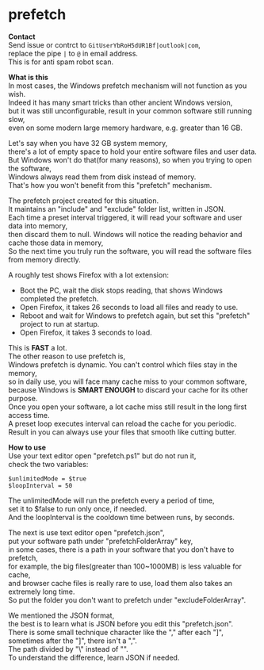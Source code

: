 # prefetch
**Contact**  
Send issue or contrct to ```GitUserYbRoH5dUR1Bf|outlook|com```,  
replace the pipe ```|``` to ```@``` in email address.  
This is for anti spam robot scan.  

**What is this**  
In most cases, the Windows prefetch mechanism will not function as you wish.  
Indeed it has many smart tricks than other ancient Windows version,  
but it was still unconfigurable, result in your common software still running slow,  
even on some modern large memory hardware, e.g. greater than 16 GB.  

Let's say when you have 32 GB system memory,  
there's a lot of empty space to hold your entire software files and user data.  
But Windows won't do that(for many reasons), so when you trying to open the software,  
Windows always read them from disk instead of memory.  
That's how you won't benefit from this "prefetch" mechanism.  

The prefetch project created for this situation.  
It maintains an "include" and "exclude" folder list, written in JSON.  
Each time a preset interval triggered, it will read your software and user data into memory,  
then discard them to null.
Windows will notice the reading behavior and cache those data in memory,  
So the next time you truly run the software, you will read the software files from memory directly.  

A roughly test shows Firefox with a lot extension:
- Boot the PC, wait the disk stops reading, that shows Windows completed the prefetch.
- Open Firefox, it takes 26 seconds to load all files and ready to use.
- Reboot and wait for Windows to prefetch again, but set this "prefetch" project to run at startup.
- Open Firefox, it takes 3 seconds to load.

This is **FAST** a lot.  
The other reason to use prefetch is,  
Windows prefetch is dynamic. You can't control which files stay in the memory,  
so in daily use, you will face many cache miss to your common software,  
because Windows is **SMART ENOUGH** to discard your cache for its other purpose.  
Once you open your software, a lot cache miss still result in the long first access time.  
A preset loop executes interval can reload the cache for you periodic.  
Result in you can always use your files that smooth like cutting butter.  

**How to use**  
Use your text editor open "prefetch.ps1" but do not run it,  
check the two variables:
```
$unlimitedMode = $true
$loopInterval = 50
```
The unlimitedMode will run the prefetch every a period of time,  
set it to $false to run only once, if needed.  
And the loopInterval is the cooldown time between runs, by seconds.  

The next is use text editor open "prefetch.json",  
put your software path under "prefetchFolderArray" key,  
in some cases, there is a path in your software that you don't have to prefetch,  
for example, the big files(greater than 100~1000MB) is less valuable for cache,  
and browser cache files is really rare to use, load them also takes an extremely long time.  
So put the folder you don't want to prefetch under "excludeFolderArray".  

We mentioned the JSON format,  
the best is to learn what is JSON before you edit this "prefetch.json".  
There is some small technique character like the "," after each "]",  
sometimes after the "]", there isn't a ",".  
The path divided by "\\" instead of "\".  
To understand the difference, learn JSON if needed.
